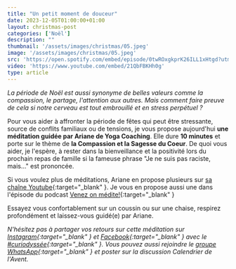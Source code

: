 ```yaml
---
title: "Un petit moment de douceur"
date: 2023-12-05T01:00:00+01:00
layout: christmas-post
categories: ['Noël']
description: ""
thumbnail: '/assets/images/christmas/05.jpeg'
image: '/assets/images/christmas/05.jpeg'
src: 'https://open.spotify.com/embed/episode/0twROxgkprK26ILL1xHtgd?utm_source=generator'
video: 'https://www.youtube.com/embed/21QbFBKHh0g'
type: article
---
```


_La période de Noël est aussi synonyme de belles valeurs comme la compassion, le partage, l'attention aux autres. Mais comment faire preuve de cela si notre cerveau est tout embrouillé et en stress perpétuel ?_

Pour vous aider à affronter la période de fêtes qui peut être stressante, source de conflits familiaux ou de tensions, je vous propose aujourd'hui **une méditation guidée par Ariane de Yoga Coaching**. Elle dure **10 minutes** et porte sur le thème de **la Compassion et la Sagesse du Coeur**. De quoi vous aider, je l'espère, à rester dans la bienveillance et la positivité lors du prochain repas de famille si la fameuse phrase "Je ne suis pas raciste, mais..." est prononcée.

Si vous voulez plus de méditations, Ariane en propose plusieurs sur [sa chaîne Youtube](https://www.youtube.com/watch?v=21QbFBKHh0g&list=PLMQxytvIdvF_Tz1Mtf2btzK5iepxa9Q4a&index=12){:target="\_blank" }. Je vous en propose aussi une dans l'épisode du podcast [Venez on médite!](https://open.spotify.com/episode/0twROxgkprK26ILL1xHtgd?si=79466152f3db4b11){:target="\_blank" } 

Essayez vous confortablement sur un coussin ou sur une chaise, respirez profondément et laissez-vous guidé(e) par Ariane. 

_N'hésitez pas à partager vos retours sur cette méditation sur [Instagram](https://www.instagram.com/curiodyssee/){:target="\_blank" } et [Facebook](https://www.facebook.com/profile.php?id=100095299300100){:target="\_blank" } avec le [#curiodyssée](https://www.instagram.com/explore/tags/curiodyss%C3%A9e/){:target="\_blank" }. Vous pouvez aussi rejoindre le [groupe WhatsApp](https://chat.whatsapp.com/DpoZEthNJNf3GVLHsyHiG5){:target="\_blank" } et poster sur la discussion Calendrier de l'Avent._